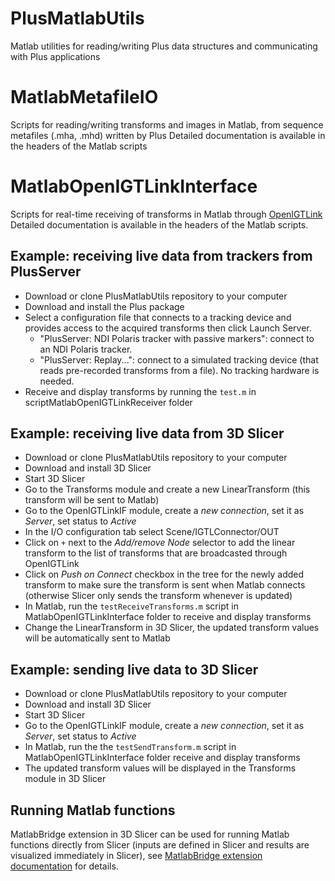 # PlusMatlabUtils
Matlab utilities for reading/writing Plus data structures and communicating with Plus applications

# MatlabMetafileIO

Scripts for reading/writing transforms and images in Matlab, from sequence metafiles (.mha, .mhd) written by Plus
Detailed documentation is available in the headers of the Matlab scripts

# MatlabOpenIGTLinkInterface

Scripts for real-time receiving of transforms in Matlab through [OpenIGTLink](http://openigtlink.org)
Detailed documentation is available in the headers of the Matlab scripts.

## Example: receiving live data from trackers from PlusServer

- Download or clone PlusMatlabUtils repository to your computer
- Download and install the Plus package
- Select a configuration file that connects to a tracking device and provides access to the acquired transforms then click Launch Server.
  - "PlusServer: NDI Polaris tracker with passive markers": connect to an NDI Polaris tracker.
  - "PlusServer: Replay...": connect to a simulated tracking device (that reads pre-recorded transforms from a file). No tracking hardware is needed.
- Receive and display transforms by running the `test.m` in scriptMatlabOpenIGTLinkReceiver folder

## Example: receiving live data from 3D Slicer

- Download or clone PlusMatlabUtils repository to your computer
- Download and install 3D Slicer
- Start 3D Slicer
- Go to the Transforms module and create a new LinearTransform (this transform will be sent to Matlab)
- Go to the OpenIGTLinkIF module, create a _new connection_, set it as _Server_, set status to _Active_
- In the I/O configuration tab select Scene/IGTLConnector/OUT
- Click on `+` next to the _Add/remove Node_ selector to add the linear transform to the list of transforms that are broadcasted through OpenIGTLink
- Click on _Push on Connect_ checkbox in the tree for the newly added transform to make sure the transform is sent when Matlab connects (otherwise Slicer only sends the transform whenever is updated)
- In Matlab, run the `testReceiveTransforms.m` script in MatlabOpenIGTLinkInterface folder to receive and display transforms
- Change the LinearTransform in 3D Slicer, the updated transform values will be automatically sent to Matlab

## Example: sending live data to 3D Slicer


- Download or clone PlusMatlabUtils repository to your computer
- Download and install 3D Slicer
- Start 3D Slicer
- Go to the OpenIGTLinkIF module, create a _new connection_, set it as _Server_, set status to _Active_
- In Matlab, run the the `testSendTransform.m` script in MatlabOpenIGTLinkInterface folder receive and display transforms
- The updated transform values will be displayed in the Transforms module in 3D Slicer

## Running Matlab functions

MatlabBridge extension in 3D Slicer can be used for running Matlab functions directly from Slicer
(inputs are defined in Slicer and results are visualized immediately in Slicer), see
[MatlabBridge extension documentation](https://www.slicer.org/slicerWiki/index.php/Documentation/Nightly/Extensions/MatlabBridge)
for details.
